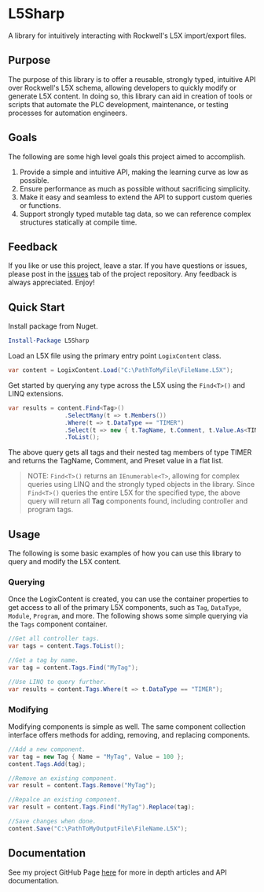 # L5Sharp
A library for intuitively interacting with Rockwell's L5X import/export files.

## Purpose
The purpose of this library is to offer a reusable, strongly typed, intuitive API
over Rockwell's L5X schema, allowing developers to quickly modify or generate L5X content.
In doing so, this library can aid in creation of tools or scripts that automate the PLC development, maintenance,
or testing processes for automation engineers.

## Goals
The following are some high level goals this project aimed to accomplish.
1. Provide a simple and intuitive API, making the learning curve as low as possible.
2. Ensure performance as much as possible without sacrificing simplicity.
3. Make it easy and seamless to extend the API to support custom queries or functions.
4. Support strongly typed mutable tag data, so we can reference complex structures statically at compile time.

## Feedback
If you like or use this project, leave a star. If you have questions or issues,
please post in the [issues](https://github.com/tnunnink/L5Sharp/issues) tab
of the project repository. Any feedback is always appreciated. Enjoy!

## Quick Start
Install package from Nuget.
```powershell
Install-Package L5Sharp
```
Load an L5X file using the primary entry point `LogixContent` class.
```c#
var content = LogixContent.Load("C:\PathToMyFile\FileName.L5X");
```
Get started by querying any type across the L5X using the `Find<T>()` and LINQ extensions.
```csharp
var results = content.Find<Tag>()
                .SelectMany(t => t.Members())
                .Where(t => t.DataType == "TIMER")
                .Select(t => new { t.TagName, t.Comment, t.Value.As<TIMER>().PRE })
                .ToList();
```
The above query gets all tags and their nested tag members of type TIMER and returns the TagName,
Comment, and Preset value in a flat list.
>NOTE:
>`Find<T>()` returns an `IEnumerable<T>`, allowing for complex queries
using LINQ and the strongly typed objects in the library.
> Since `Find<T>()` queries the entire L5X for the specified type, the above query
> will return all **Tag** components found, including controller and program tags.

## Usage
The following is some basic examples of how you can use this library
to query and modify the L5X content.

### Querying 
Once the LogixContent is created, you can use the container properties
to get access to all of the primary L5X components, 
such as `Tag`, `DataType`, `Module`, `Program`, and more. 
The following shows some simple querying via the `Tags` component container.
```c#
//Get all controller tags. 
var tags = content.Tags.ToList();

//Get a tag by name.
var tag = content.Tags.Find("MyTag");

//Use LINQ to query further.
var results = content.Tags.Where(t => t.DataType == "TIMER");
```
### Modifying
Modifying components is simple as well. 
The same component collection interface offers methods for adding,
removing, and replacing components. 

```csharp
//Add a new component.
var tag = new Tag { Name = "MyTag", Value = 100 };
content.Tags.Add(tag);

//Remove an existing component.
var result = content.Tags.Remove("MyTag");

//Repalce an existing component.
var result = content.Tags.Find("MyTag").Replace(tag);

//Save changes when done.
content.Save("C:\PathToMyOutputFile\FileName.L5X");
```


## Documentation
See my project GitHub Page [here](https://tnunnink.github.io/L5Sharp/index.html) for more in depth articles and API documentation.

